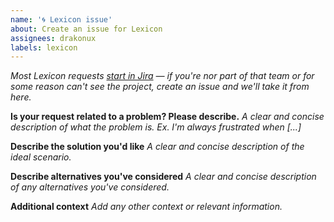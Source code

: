 ```yaml
---
name: '🌀 Lexicon issue'
about: Create an issue for Lexicon
assignees: drakonux
labels: lexicon
---
```


_Most Lexicon requests [start in Jira](https://issues.liferay.com/projects/LEXI/issues) — if you're nor part of that team or for some reason can't see the project, create an issue and we'll take it from here._

**Is your request related to a problem? Please describe.**
_A clear and concise description of what the problem is. Ex. I'm always frustrated when [...]_

**Describe the solution you'd like**
_A clear and concise description of the ideal scenario._

**Describe alternatives you've considered**
_A clear and concise description of any alternatives you've considered._

**Additional context**
_Add any other context or relevant information._

